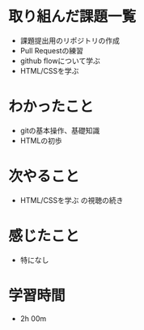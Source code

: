# 取り組んだ課題一覧
- 課題提出用のリポジトリの作成
- Pull Requestの練習
- github flowについて学ぶ
- HTML/CSSを学ぶ

# わかったこと
- gitの基本操作、基礎知識
- HTMLの初歩

# 次やること
- HTML/CSSを学ぶ の視聴の続き

# 感じたこと
- 特になし

# 学習時間
- 2h 00m
